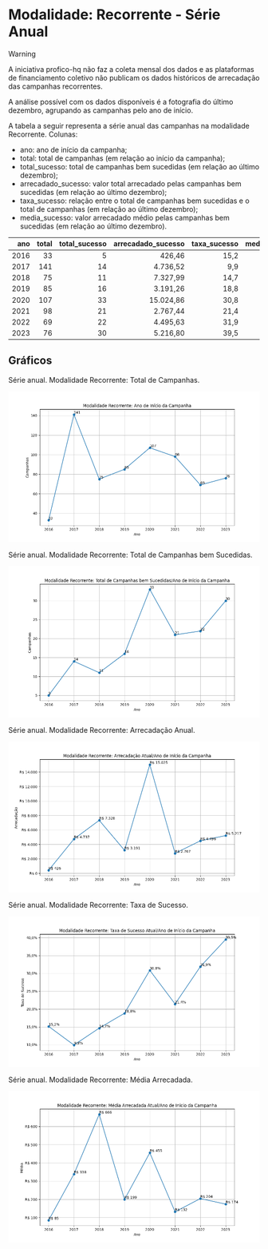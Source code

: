 # Modalidade: Recorrente - Série Anual

> [!WARNING] 
> A iniciativa profico-hq não faz a coleta mensal dos dados e as plataformas
> de financiamento coletivo não publicam os dados históricos de arrecadação
> das campanhas recorrentes.
>
> A análise possível com os dados disponíveis é a fotografia do último dezembro,
> agrupando as campanhas pelo ano de início.

A tabela a seguir representa a série anual das campanhas na modalidade
Recorrente. Colunas:
- ano: ano de início da campanha;
- total: total de campanhas (em relação ao início da campanha);
- total_sucesso: total de campanhas bem sucedidas (em relação ao último dezembro);
- arrecadado_sucesso: valor total arrecadado pelas campanhas bem sucedidas (em relação ao último dezembro);
- taxa_sucesso: relação entre o total de campanhas bem sucedidas e o total de campanhas (em relação ao último dezembro);
- media_sucesso: valor arrecadado médio pelas campanhas bem sucedidas (em relação ao último dezembro).



|    ano |   total |   total_sucesso |   arrecadado_sucesso |   taxa_sucesso |   media_sucesso |
|-------:|--------:|----------------:|---------------------:|---------------:|----------------:|
|  2016  |      33 |               5 |               426,46 |           15,2 |           85,29 |
|  2017  |     141 |              14 |              4.736,52 |            9,9 |          338,32 |
|  2018  |      75 |              11 |              7.327,99 |           14,7 |          666,18 |
|  2019  |      85 |              16 |              3.191,26 |           18,8 |          199,45 |
|  2020  |     107 |              33 |             15.024,86 |           30,8 |          455,30 |
|  2021  |      98 |              21 |              2.767,44 |           21,4 |          131,78 |
|  2022  |      69 |              22 |              4.495,63 |           31,9 |          204,35 |
|  2023  |      76 |              30 |              5.216,80 |           39,5 |          173,89 |

## Gráficos

Série anual. Modalidade Recorrente: Total de Campanhas.

![Gráfico XY com o título "Modalidade Recorrente: Total de Campanhas". O eixo X é uma escala de anos. O eixo Y é uma escala valores inteiros.](./serie_por_modalidade_sub-campanhas.png "Modalidade Recorrente: Total de Campanhas")

Série anual. Modalidade Recorrente: Total de Campanhas bem Sucedidas.

![Gráfico XY com o título "Modalidade Recorrente: Total de Campanhas bem Sucedidas". O eixo X é uma escala de anos. O eixo Y é uma escala valores inteiros.](./serie_por_modalidade_sub-bem-sucedidas.png "Modalidade Recorrente: Total de Campanhas bem Sucedidas")

Série anual. Modalidade Recorrente: Arrecadação Anual.

![Gráfico XY com o título "Modalidade Recorrente: Arrecadação Anual". O eixo X é uma escala de anos. O eixo Y é uma escala valores monetários.](./serie_por_modalidade_sub-arrecadado.png "Modalidade Recorrente: Arrecadação Anual")

Série anual. Modalidade Recorrente: Taxa de Sucesso.

![Gráfico XY com o título "Modalidade Recorrente: Taxa de Sucesso". O eixo X é uma escala de anos. O eixo Y é uma escala de porcento.](./serie_por_modalidade_sub-taxa-sucesso.png "Modalidade Recorrente: Taxa de Sucesso")

Série anual. Modalidade Recorrente: Média Arrecadada.

![Gráfico XY com o título "Modalidade Recorrente: Média Arrecadada". O eixo X é uma escala de anos. O eixo Y é uma escala valores monetários.](./serie_por_modalidade_sub-media-sucesso.png "Modalidade Recorrente: Média Arrecadada")

